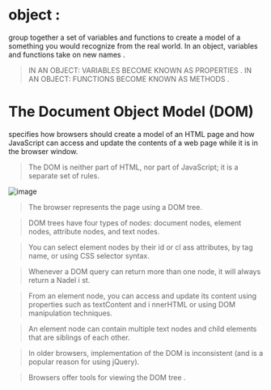 # object : 
group together a set of variables and functions to create a model
of a something you would recognize from the real world. In an object,
variables and functions take on new names .

> IN AN OBJECT: VARIABLES BECOME KNOWN AS PROPERTIES .
> IN AN OBJECT: FUNCTIONS BECOME KNOWN AS METHODS .

# The Document Object Model (DOM) 
specifies how browsers should create a model of an HTML
page and how JavaScript can access and update the
contents of a web page while it is in the browser window. 

> The DOM is neither part of HTML, nor part of JavaScript; it is a separate set of rules.

![image](https://www.w3schools.com/js/pic_htmltree.gif)

> The browser represents the page using a DOM tree.

> DOM trees have four types of nodes: document nodes,
element nodes, attribute nodes, and text nodes.

> You can select element nodes by their id or cl ass
attributes, by tag name, or using CSS selector syntax.

> Whenever a DOM query can return more than one
node, it will always return a Nadel i st.

> From an element node, you can access and update its
content using properties such as textContent and
i nnerHTML or using DOM manipulation techniques.

> An element node can contain multiple text nodes and
child elements that are siblings of each other.

> In older browsers, implementation of the DOM is
inconsistent (and is a popular reason for using jQuery).

> Browsers offer tools for viewing the DOM tree . 